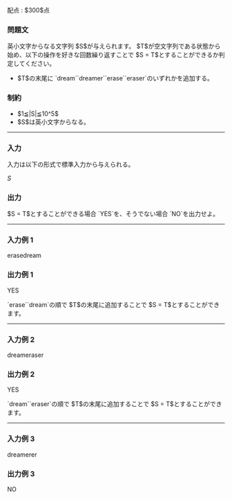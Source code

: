 
<div>

<span>

<span>

<p>
配点 : $300$点
</p>

<div>

<section>

### **問題文**

<p>
英小文字からなる文字列 $S$が与えられます。
$T$が空文字列である状態から始め、以下の操作を好きな回数繰り返すことで $S = T$とすることができるか判定してください。
</p>

<ul>

<li>
$T$の末尾に `dream``dreamer``erase``eraser`のいずれかを追加する。
</li>

</ul>

</section>

</div>

<div>

<section>

### **制約**

<ul>

<li>
$1≦|S|≦10^5$
</li>

<li>
$S$は英小文字からなる。
</li>

</ul>

</section>

</div>

---

<div>

<div>

<section>

### **入力**

<p>
入力は以下の形式で標準入力から与えられる。
</p>

<div>

$S$
</div>

</section>

</div>

<div>

<section>

### **出力**

<p>
$S = T$とすることができる場合 `YES`を、そうでない場合 `NO`を出力せよ。
</p>

</section>

</div>

</div>

---

<div>

<section>

### **入力例 1**

<div>

erasedream

</div>

</section>

</div>

<div>

<section>

### **出力例 1**

<div>

YES

</div>

<p>
`erase``dream`の順で $T$の末尾に追加することで $S = T$とすることができます。
</p>

</section>

</div>

---

<div>

<section>

### **入力例 2**

<div>

dreameraser

</div>

</section>

</div>

<div>

<section>

### **出力例 2**

<div>

YES

</div>

<p>
`dream``eraser`の順で $T$の末尾に追加することで $S = T$とすることができます。
</p>

</section>

</div>

---

<div>

<section>

### **入力例 3**

<div>

dreamerer

</div>

</section>

</div>

<div>

<section>

### **出力例 3**

<div>

NO

</div>

</section>

</div>

</span>

</span>

</div>
